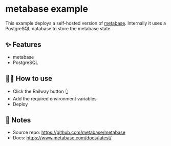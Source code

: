 # metabase example

This example deploys a self-hosted version of [metabase](https://metabase.com/). Internally it uses a PostgreSQL database to store the metabase state.

## ✨ Features

- metabase
- PostgreSQL

## 💁‍♀️ How to use

- Click the Railway button 👆
- Add the required environment variables
- Deploy

## 📝 Notes

- Source repo: https://github.com/metabase/metabase
- Docs: https://www.metabase.com/docs/latest/
